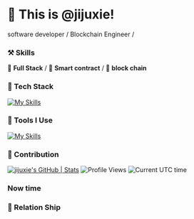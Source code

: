 # 👋 This is @jijuxie!


 software developer / Blockchain Engineer /  

### ⚒ Skills
🥪 **Full Stack**  / 🍊 **Smart contract** / 🍑 **block chain**



### 🍉 Tech Stack
[![My Skills](https://skillicons.dev/icons?i=solidity,c,nodejs,php,react,next,vue,express,tailwindcss,redux,bootstrap,html,css,js,jquery,ts,fastapi,electron,threejs,apple,nestjs,ps,pinia,svg,swift,ubuntu,unity,windows,wordpress&theme=light)](https://skillicons.dev)

### 🔨 Tools I Use
[![My Skills](https://skillicons.dev/icons?i=mysql,sqlite,redis,postgresql,docker,nginx,git,npm,pnpm,yarn,vite,vitest,webpack,babel,github,figma,aws,azure,cloudflare,vercel,bash,discord,gmail,instagram,notion,vscode,phpstorm,stackoverflow,twitter,vim&theme=light)](https://skillicons.dev)

### 🍏 Contribution
[![jijuxie's GitHub | Stats](https://stats.quira.sh/jijuxie/github?theme=dark)](https://quira.sh?utm_source=widgets&utm_campaign=jijuxie)
![Profile Views](https://komarev.com/ghpvc/?username=jijuxie)
![Current UTC time](https://jojoee.jojoee.com/api/utcnowgif?utcnow)
### Now time


### 🙌 Relation Ship


